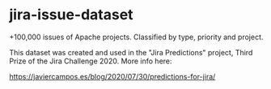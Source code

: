 # jira-issue-dataset

+100,000 issues of Apache projects. Classified by type, priority and project.

This dataset was created and used in the "Jira Predictions" project, Third Prize of the Jira Challenge 2020. More info here:

https://javiercampos.es/blog/2020/07/30/predictions-for-jira/